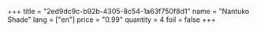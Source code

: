 +++
title = "2ed9dc9c-b92b-4305-8c54-1a63f750f8d1"
name = "Nantuko Shade"
lang = ["en"]
price = "0.99"
quantity = 4
foil = false
+++
